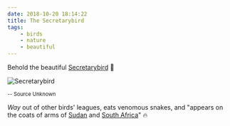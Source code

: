 ```yaml
---
date: 2018-10-20 18:14:22
title: The Secretarybird
tags:
    - birds
    - nature
    - beautiful
---
```


Behold the beautiful [Secretarybird](https://en.wikipedia.org/wiki/Secretarybird) 🙌

![Secretarybird](/misc/s/Secretarybird.jpg)

<small class="credit">-- Source Unknown</small>

_Way_ out of other birds' leagues, eats venomous snakes, and "appears on the coats of arms of [Sudan](https://en.wikipedia.org/wiki/Emblem_of_Sudan#/media/File:Emblem_of_Sudan.svg) and [South Africa](https://en.wikipedia.org/wiki/Coat_of_arms_of_South_Africa#/media/File:Coat_of_arms_of_South_Africa.png)" 🔥
